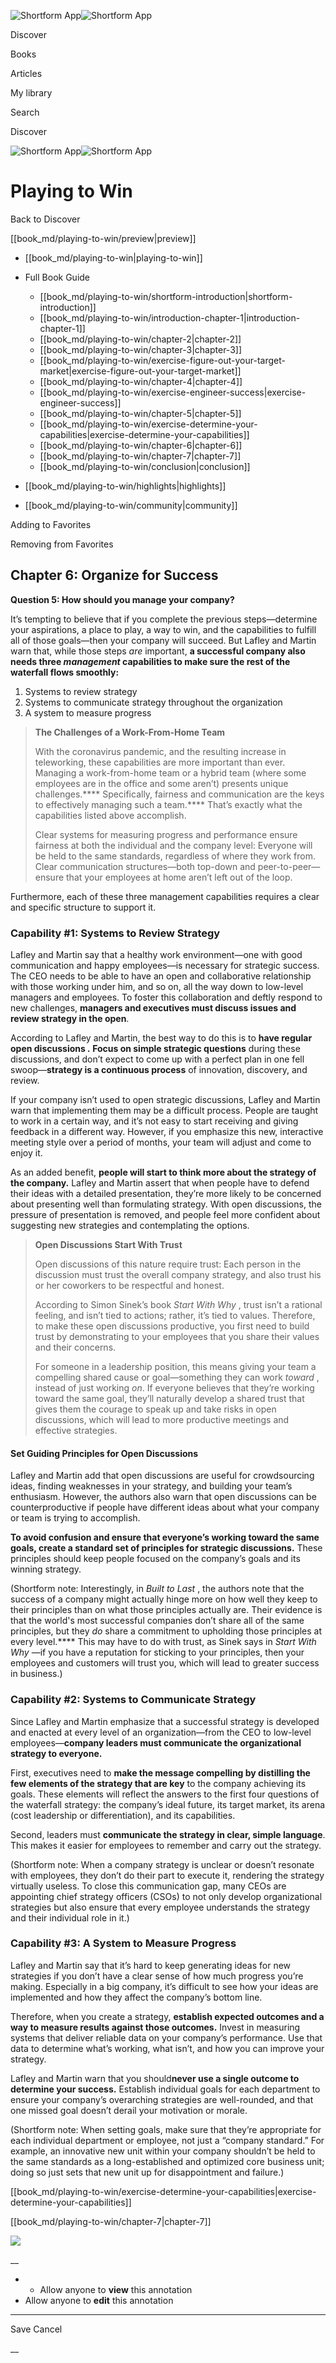 ![Shortform App](/img/logo.36a2399e.svg)![Shortform App](/img/logo-dark.70c1b072.svg)

Discover

Books

Articles

My library

Search

Discover

![Shortform App](/img/logo.36a2399e.svg)![Shortform App](/img/logo-dark.70c1b072.svg)

# Playing to Win

Back to Discover

[[book_md/playing-to-win/preview|preview]]

  * [[book_md/playing-to-win|playing-to-win]]
  * Full Book Guide

    * [[book_md/playing-to-win/shortform-introduction|shortform-introduction]]
    * [[book_md/playing-to-win/introduction-chapter-1|introduction-chapter-1]]
    * [[book_md/playing-to-win/chapter-2|chapter-2]]
    * [[book_md/playing-to-win/chapter-3|chapter-3]]
    * [[book_md/playing-to-win/exercise-figure-out-your-target-market|exercise-figure-out-your-target-market]]
    * [[book_md/playing-to-win/chapter-4|chapter-4]]
    * [[book_md/playing-to-win/exercise-engineer-success|exercise-engineer-success]]
    * [[book_md/playing-to-win/chapter-5|chapter-5]]
    * [[book_md/playing-to-win/exercise-determine-your-capabilities|exercise-determine-your-capabilities]]
    * [[book_md/playing-to-win/chapter-6|chapter-6]]
    * [[book_md/playing-to-win/chapter-7|chapter-7]]
    * [[book_md/playing-to-win/conclusion|conclusion]]
  * [[book_md/playing-to-win/highlights|highlights]]
  * [[book_md/playing-to-win/community|community]]



Adding to Favorites 

Removing from Favorites 

## Chapter 6: Organize for Success

**Question 5: How should you manage your company?**

It’s tempting to believe that if you complete the previous steps—determine your aspirations, a place to play, a way to win, and the capabilities to fulfill all of those goals—then your company will succeed. But Lafley and Martin warn that, while those steps _are_ important, **a successful company also needs three _management_ capabilities to make sure the rest of the waterfall flows smoothly:**

  1. Systems to review strategy 
  2. Systems to communicate strategy throughout the organization
  3. A system to measure progress



> **The Challenges of a Work-From-Home Team**
> 
> With the coronavirus pandemic, and the resulting increase in teleworking, these capabilities are more important than ever. Managing a work-from-home team or a hybrid team (where some employees are in the office and some aren’t) presents unique challenges.**** Specifically, fairness and communication are the keys to effectively managing such a team.**** That’s exactly what the capabilities listed above accomplish.
> 
> Clear systems for measuring progress and performance ensure fairness at both the individual and the company level: Everyone will be held to the same standards, regardless of where they work from. Clear communication structures—both top-down and peer-to-peer—ensure that your employees at home aren’t left out of the loop.

Furthermore, each of these three management capabilities requires a clear and specific structure to support it.

### Capability #1: Systems to Review Strategy

Lafley and Martin say that a healthy work environment—one with good communication and happy employees—is necessary for strategic success. The CEO needs to be able to have an open and collaborative relationship with those working under him, and so on, all the way down to low-level managers and employees. To foster this collaboration and deftly respond to new challenges, **managers and executives must discuss issues and review strategy in the open**.

According to Lafley and Martin, the best way to do this is to **have regular open discussions _._ Focus on simple strategic questions** during these discussions, and don’t expect to come up with a perfect plan in one fell swoop—**strategy is a continuous process** of innovation, discovery, and review.

If your company isn’t used to open strategic discussions, Lafley and Martin warn that implementing them may be a difficult process. People are taught to work in a certain way, and it’s not easy to start receiving and giving feedback in a different way. However, if you emphasize this new, interactive meeting style over a period of months, your team will adjust and come to enjoy it.

As an added benefit, **people will start to think more about the strategy of the company.** Lafley and Martin assert that when people have to defend their ideas with a detailed presentation, they’re more likely to be concerned about presenting well than formulating strategy. With open discussions, the pressure of presentation is removed, and people feel more confident about suggesting new strategies and contemplating the options.

> **Open Discussions Start With Trust**
> 
> Open discussions of this nature require trust: Each person in the discussion must trust the overall company strategy, and also trust his or her coworkers to be respectful and honest.
> 
> According to Simon Sinek’s book _Start With Why_ , trust isn’t a rational feeling, and isn’t tied to actions; rather, it’s tied to values. Therefore, to make these open discussions productive, you first need to build trust by demonstrating to your employees that you share their values and their concerns.
> 
> For someone in a leadership position, this means giving your team a compelling shared cause or goal—something they can work _toward_ , instead of just working _on_. If everyone believes that they’re working toward the same goal, they’ll naturally develop a shared trust that gives them the courage to speak up and take risks in open discussions, which will lead to more productive meetings and effective strategies.

#### Set Guiding Principles for Open Discussions

Lafley and Martin add that open discussions are useful for crowdsourcing ideas, finding weaknesses in your strategy, and building your team’s enthusiasm. However, the authors also warn that open discussions can be counterproductive if people have different ideas about what your company or team is trying to accomplish.

**To avoid confusion and ensure that everyone’s working toward the same goals, create a standard set of principles for strategic discussions.** These principles should keep people focused on the company’s goals and its winning strategy.

(Shortform note: Interestingly, in _Built to Last_ , the authors note that the success of a company might actually hinge more on how well they keep to their principles than on what those principles actually are. Their evidence is that the world's most successful companies don’t share all of the same principles, but they _do_ share a commitment to upholding those principles at every level.**** This may have to do with trust, as Sinek says in _Start With Why_ —if you have a reputation for sticking to your principles, then your employees and customers will trust you, which will lead to greater success in business.)

### Capability #2: Systems to Communicate Strategy

Since Lafley and Martin emphasize that a successful strategy is developed and enacted at every level of an organization—from the CEO to low-level employees—**company leaders must communicate the organizational strategy to everyone.**

First, executives need to **make the message compelling by distilling the few elements of the strategy that are key** to the company achieving its goals. These elements will reflect the answers to the first four questions of the waterfall strategy: the company’s ideal future, its target market, its arena (cost leadership or differentiation), and its capabilities.

Second, leaders must **communicate the strategy in clear, simple language**. This makes it easier for employees to remember and carry out the strategy.

(Shortform note: When a company strategy is unclear or doesn’t resonate with employees, they don’t do their part to execute it, rendering the strategy virtually useless. To close this communication gap, many CEOs are appointing chief strategy officers (CSOs) to not only develop organizational strategies but also ensure that every employee understands the strategy and their individual role in it.)

### Capability #3: A System to Measure Progress

Lafley and Martin say that it’s hard to keep generating ideas for new strategies if you don’t have a clear sense of how much progress you’re making. Especially in a big company, it’s difficult to see how your ideas are implemented and how they affect the company’s bottom line.

Therefore, when you create a strategy, **establish expected outcomes and a way to measure results against those outcomes.** Invest in measuring systems that deliver reliable data on your company’s performance. Use that data to determine what’s working, what isn’t, and how you can improve your strategy.

Lafley and Martin warn that you should**never use a single outcome to determine your success.** Establish individual goals for each department to ensure your company’s overarching strategies are well-rounded, and that one missed goal doesn’t derail your motivation or morale.

(Shortform note: When setting goals, make sure that they’re appropriate for each individual department or employee, not just a “company standard.” For example, an innovative new unit within your company shouldn’t be held to the same standards as a long-established and optimized core business unit; doing so just sets that new unit up for disappointment and failure.)

[[book_md/playing-to-win/exercise-determine-your-capabilities|exercise-determine-your-capabilities]]

[[book_md/playing-to-win/chapter-7|chapter-7]]

![](https://bat.bing.com/action/0?ti=56018282&Ver=2&mid=19637961-18cb-4209-ace5-e87f97bd75b3&sid=f30c5e70639211ee87d33f0876d93783&vid=f30c9700639211eeb3a75d830392c94f&vids=0&msclkid=N&pi=0&lg=en-US&sw=800&sh=600&sc=24&nwd=1&tl=Shortform%20%7C%20Book&p=https%3A%2F%2Fwww.shortform.com%2Fapp%2Fbook%2Fplaying-to-win%2Fchapter-6&r=&lt=323&evt=pageLoad&sv=1&rn=846194)

__

  *   * Allow anyone to **view** this annotation
  * Allow anyone to **edit** this annotation



* * *

Save Cancel

__



